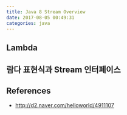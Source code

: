 ```yaml
---
title: Java 8 Stream Overview
date: 2017-08-05 00:49:31
categories: java
---
```


## Lambda 

## 람다 표현식과 Stream 인터페이스

## References

- http://d2.naver.com/helloworld/4911107